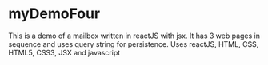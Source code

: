 # myDemoFour
This is a demo of a mailbox written in reactJS with jsx. It has 3 web pages in sequence and uses query string for persistence. 
Uses reactJS, HTML, CSS, HTML5, CSS3, JSX and javascript

